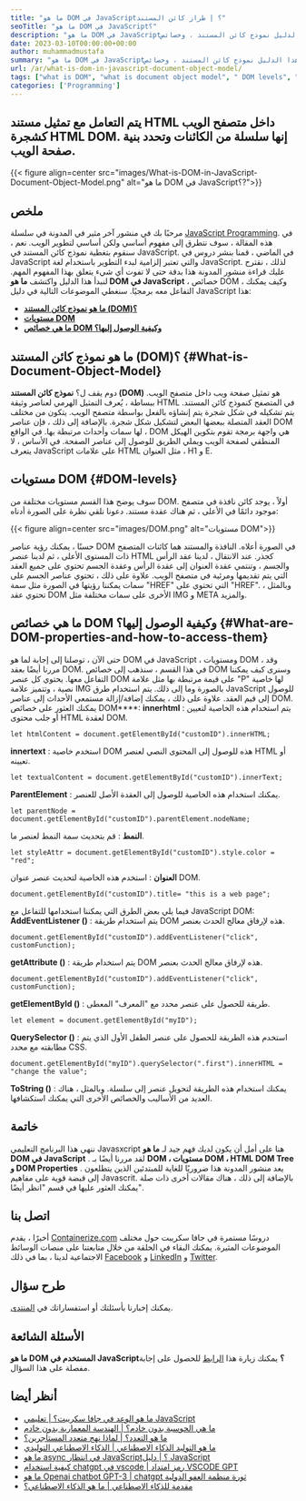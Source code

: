 ```yaml
---
title: "ما هو DOM في JavaScript؟ | طراز كائن المستند" 
seoTitle: "ما هو DOM في JavaScript؟" 
description: "ما هو DOM في JavaScript؟ سيوضح هذا الدليل نموذج كائن المستند ، وخصائص DOM ، ومستويات DOM ، وكيفية الوصول إلى عناصر DOM." 
date: 2023-03-10T00:00:00+00:00
author: muhammadmustafa
summary: "ما هو DOM في JavaScript؟ سيوضح هذا الدليل نموذج كائن المستند ، وخصائص DOM ، ومستويات DOM ، وكيفية الوصول إلى عناصر DOM." 
url: /ar/what-is-dom-in-javascript-document-object-model/
tags: ["what is DOM", "what is document object model", " DOM levels", "HTML DOM tree", "DOM properties"]
categories: ['Programming']
---
```


## يتم التعامل مع تمثيل مستند HTML داخل متصفح الويب كشجرة HTML DOM. إنها سلسلة من الكائنات وتحدد بنية صفحة الويب.

{{< figure align=center src="images/What-is-DOM-in-JavaScript-Document-Object-Model.png" alt="ما هو DOM في JavaScript؟?">}}


## ملخص
مرحبًا بك في منشور آخر مثير في المدونة في سلسلة [JavaScript Programming][1]. في هذه المقالة ، سوف نتطرق إلى مفهوم أساسي ولكن أساسي لتطوير الويب. نعم ، سنقوم بتغطية نموذج كائن المستند في JavaScript. في الماضي ، قمنا بنشر دروس في JavaScript والتي تعتبر إلزامية لبدء التطوير باستخدام لغة JavaScript. لذلك ، نقترح عليك قراءة منشور المدونة هذا بدقة حتى لا تفوت أي شيء يتعلق بهذا المفهوم المهم. لنبدأ هذا الدليل واكتشف  **ما هو DOM في JavaScript**  ، خصائص DOM ، وكيف يمكنك التفاعل معه برمجيًا.
سنغطي الموضوعات التالية في دليل JavaScript هذا:
*  **[ما هو نموذج كائن المستند (DOM)؟][2]**  
*  **[مستويات DOM][3]**  
*  **[ما هي خصائص DOM وكيفية الوصول إليها؟][4]**  

## ما هو نموذج كائن المستند (DOM)؟ {#What-is-Document-Object-Model}

دوم يقف ل؟  **نموذج كائن المستند (DOM)**  هو تمثيل صفحة ويب داخل متصفح الويب. ببساطة ، يُعرف التمثيل الهرمي لعناصر وثيقة HTML في المتصفح كنموذج كائن المستند. يتم تشكيله في شكل شجرة يتم إنشاؤه بالفعل بواسطة متصفح الويب. يتكون من مختلف العقد المتصلة ببعضها البعض لتشكيل شكل شجرة. بالإضافة إلى ذلك ، فإن عناصر DOM لها سمات وأحداث مرتبطة بها.
في الواقع ، DOM هي واجهة برمجة تقوم بتكوين الهيكل المنطقي لصفحة الويب ويملي الطريق للوصول إلى عناصر الصفحة. في الأساس ، لا يتعرف JavaScript على علامات HTML مثل العنوان ، H1 و E.

## مستويات DOM {#DOM-levels}

سوف يوضح هذا القسم مستويات مختلفة من DOM. أولاً ، يوجد كائن نافذة في متصفح موجود دائمًا في الأعلى ، ثم هناك عقدة مستند. دعونا نلقي نظرة على الصورة أدناه:

{{< figure align=center src="images/DOM.png" alt="مستويات DOM">}}

حسنًا ، يمكنك رؤية عناصر DOM في الصورة أعلاه. النافذة والمستند هما كائنات المتصفح ذات المستوى الأعلى ، ثم لدينا عنصر HTML كجذر. عند الانتقال ، لدينا عقد الرأس والجسم ، وتنتمي عقدة العنوان إلى عقدة الرأس وعقدة الجسم تحتوي على جميع العقد التي يتم تقديمها ومرئية في متصفح الويب. علاوة على ذلك ، تحتوي عناصر الجسم على سمات يمكننا رؤيتها في الصورة مثل سمة "HREF" التي تحتوي على "HREF". وبالمثل ، تحتوي عقد DOM الأخرى على سمات مختلفة مثل IMG و META والمزيد.

## ما هي خصائص DOM وكيفية الوصول إليها؟ {#What-are-DOM-properties-and-how-to-access-them}

حتى الآن ، توصلنا إلى إجابة لما هو DOM في JavaScript ، ومستويات DOM ، وقد مررنا أيضًا بعقد DOM. في هذا القسم ، سنذهب إلى خصائص DOM وسنرى كيف يمكننا التفاعل معها. يحتوي كل عنصر DOM على قيمة مرتبطة بها مثل علامة "P" لها خاصية نصية ، وتتميز علامة IMG بالصورة وما إلى ذلك. يتم استخدام طرق JavaScript للوصول إلى قيم العقد. علاوة على ذلك ، يمكنك إضافة/إزالة مستمعي الأحداث إلى عناصر DOM.
يمكنك العثور على خصائص DOM****:
 **innerhtml** : يتم استخدام هذه الخاصية لتعيين أو جلب محتوى HTML لعقدة DOM.
```
let htmlContent = document.getElementById("customID").innerHTML;
```
 **innertext** : استخدم خاصية DOM هذه للوصول إلى المحتوى النصي لعنصر HTML أو تعيينه.
```
let textualContent = document.getElementById("customID").innerText;
```
 **ParentElement** : يمكنك استخدام هذه الخاصية للوصول إلى العقدة الأصل للعنصر.
```
let parentNode = document.getElementById("customID").parentElement.nodeName;
```
 **النمط** : قم بتحديث سمة النمط لعنصر ما.
```
let styleAttr = document.getElementById("customID").style.color = "red";
```
 **العنوان** : استخدم هذه الخاصية لتحديث عنصر عنوان DOM.
```
document.getElementById("customID").title= "this is a web page";
```
 فيما يلي بعض الطرق التي يمكننا استخدامها للتفاعل مع JavaScript DOM:
 **AddEventListener ()** : يتم استخدام طريقة DOM هذه لإرفاق معالج الحدث بعنصر.
```
document.getElementById("customID").addEventListener("click", customFunction);
```
 **getAttribute ()** : يتم استخدام طريقة DOM هذه لإرفاق معالج الحدث بعنصر.
```
document.getElementById("customID").addEventListener("click", customFunction);
```
 **getElementById ()** : طريقة للحصول على عنصر محدد مع "المعرف" المعطى.
```
let element = document.getElementById("myID");
```
 **QuerySelector ()** : استخدم هذه الطريقة للحصول على عنصر الطفل الأول الذي يتم مطابقته مع محدد CSS.
```
document.getElementById("myID").querySelector(".first").innerHTML = "change the value";
```
 **ToString ()** : يمكنك استخدام هذه الطريقة لتحويل عنصر إلى سلسلة.
وبالمثل ، هناك العديد من الأساليب والخصائص الأخرى التي يمكنك استكشافها.

## خاتمة
ننهي هذا البرنامج التعليمي Javasxcript هنا على أمل أن يكون لديك فهم جيد لـ  **ما هو DOM في JavaScript** . لقد مررنا أيضًا بـ **DOM ، مستويات DOM ، HTML DOM Tree و DOM Properties**  . يعد منشور المدونة هذا ضروريًا للغاية للمبتدئين الذين يتطلعون إلى قبضة قوية على مفاهيم Javascrit. بالإضافة إلى ذلك ، هناك مقالات أخرى ذات صلة يمكنك العثور عليها في قسم "انظر أيضًا".

## اتصل بنا
أخيرًا ، يقدم [Containerize.com][5] دروسًا مستمرة في جافا سكريبت حول مختلف الموضوعات المثيرة. يمكنك البقاء في الحلقة من خلال متابعتنا على منصات الوسائط الاجتماعية لدينا ، بما في ذلك [Facebook][6] و [LinkedIn][7] و [Twitter][8].

## طرح سؤال
يمكنك إخبارنا بأسئلتك أو استفساراتك في [المنتدى][9].

## الأسئلة الشائعة
 **ما هو DOM المستخدم في JavaScript؟** 
يمكنك زيارة هذا [الرابط][2] للحصول على إجابة مفصلة على هذا السؤال.

## أنظر أيضا
  * [ما هو الوعد في جافا سكريبت؟ | تعليمي JavaScript][10]
  * [ما هي الحوسبة بدون خادم؟ | الهندسة المعمارية بدون خادم][11]
  * [ما هو التعدد؟ | لماذا نهج متعدد المستأجرين؟][12]
  * [ما هو التوليد الذكاء الاصطناعي | الذكاء الاصطناعي التوليدي][13]
  * [ما هو async في انتظار JavaScript؟ | دليل JavaScript][14]
  * [كيفية استخدام chatgpt في vscode | رمز امتداد VSCODE GPT][15]
  * [ما هو Openai chatbot GPT-3 | chatgpt ثورة منظمة العفو الدولية][16]
  * [مقدمة للذكاء الاصطناعي | ما هو الذكاء الاصطناعي؟][17]



 [1]: https://blog.containerize.com/categories/programming/
 [2]: #What-is-Document-Object-Model
 [3]: #DOM-levels
 [4]: #What-are-DOM-properties-and-how-to-access-them
 [5]: https://www.containerize.com/
 [6]: https://web.facebook.com/containerize
 [7]: https://www.linkedin.com/company/containerize/
 [8]: https://twitter.com/containerize_co
 [9]: https://forum.containerize.com/
 [10]: https://blog.containerize.com/what-is-promise-in-javascript-javascript-tutorial/
 [11]: https://blog.containerize.com/programming/what-is-serverless-computing-serverless-architecture/
 [12]: https://blog.containerize.com/programming/what-is-multitenancy-why-a-multi-tenant-approach-2/
 [13]: https://blog.containerize.com/artificial-intelligence/what-is-generative-ai-generative-artificial-intelligence/
 [14]: https://blog.containerize.com/what-is-async-await-in-javascript-a-javascript-guide/
 [15]: https://blog.containerize.com/artificial-intelligence/how-to-use-chatgpt-in-vscode-the-vscode-extension-codegpt/
 [16]: https://blog.containerize.com/artificial-intelligence/what-is-openai-chatbot-gpt-3-chatgpt-an-ai-revolution/
 [17]: https://blog.containerize.com/artificial-intelligence/an-introduction-to-artificial-intelligence-what-is-ai/
